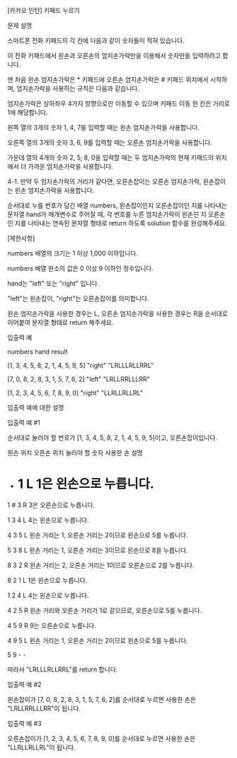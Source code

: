 [카카오 인턴] 키패드 누르기

문제 설명

스마트폰 전화 키패드의 각 칸에 다음과 같이 숫자들이 적혀 있습니다.


이 전화 키패드에서 왼손과 오른손의 엄지손가락만을 이용해서 숫자만을 입력하려고 합니다.

맨 처음 왼손 엄지손가락은 * 키패드에 오른손 엄지손가락은 # 키패드 위치에서 시작하며, 엄지손가락을 사용하는 규칙은 다음과 같습니다.

엄지손가락은 상하좌우 4가지 방향으로만 이동할 수 있으며 키패드 이동 한 칸은 거리로 1에 해당합니다.

왼쪽 열의 3개의 숫자 1, 4, 7을 입력할 때는 왼손 엄지손가락을 사용합니다.

오른쪽 열의 3개의 숫자 3, 6, 9를 입력할 때는 오른손 엄지손가락을 사용합니다.

가운데 열의 4개의 숫자 2, 5, 8, 0을 입력할 때는 두 엄지손가락의 현재 키패드의 위치에서 더 가까운 엄지손가락을 사용합니다.

4-1. 만약 두 엄지손가락의 거리가 같다면, 오른손잡이는 오른손 엄지손가락, 왼손잡이는 왼손 엄지손가락을 사용합니다.

순서대로 누를 번호가 담긴 배열 numbers, 왼손잡이인지 오른손잡이인 지를 나타내는 문자열 hand가 매개변수로 주어질 때, 각 번호를 누른 엄지손가락이 왼손인 지 오른손인 지를 나타내는 연속된 문자열 형태로 return 하도록 solution 함수를 완성해주세요.

[제한사항]

numbers 배열의 크기는 1 이상 1,000 이하입니다.

numbers 배열 원소의 값은 0 이상 9 이하인 정수입니다.

hand는 "left" 또는 "right" 입니다.

"left"는 왼손잡이, "right"는 오른손잡이를 의미합니다.

왼손 엄지손가락을 사용한 경우는 L, 오른손 엄지손가락을 사용한 경우는 R을 순서대로 이어붙여 문자열 형태로 return 해주세요.

입출력 예

numbers	hand	result

[1, 3, 4, 5, 8, 2, 1, 4, 5, 9, 5]	"right"	"LRLLLRLLRRL"

[7, 0, 8, 2, 8, 3, 1, 5, 7, 6, 2]	"left"	"LRLLRRLLLRR"

[1, 2, 3, 4, 5, 6, 7, 8, 9, 0]	"right"	"LLRLLRLLRL"

입출력 예에 대한 설명

입출력 예 #1




순서대로 눌러야 할 번호가 [1, 3, 4, 5, 8, 2, 1, 4, 5, 9, 5]이고, 오른손잡이입니다.



왼손 위치	오른손 위치	눌러야 할 숫자	사용한 손	설명

*	#	1	L	1은 왼손으로 누릅니다.

1	#	3	R	3은 오른손으로 누릅니다.

1	3	4	L	4는 왼손으로 누릅니다.

4	3	5	L	왼손 거리는 1, 오른손 거리는 2이므로 왼손으로 5를 누릅니다.

5	3	8	L	왼손 거리는 1, 오른손 거리는 3이므로 왼손으로 8을 누릅니다.

8	3	2	R	왼손 거리는 2, 오른손 거리는 1이므로 오른손으로 2를 누릅니다.

8	2	1	L	1은 왼손으로 누릅니다.

1	2	4	L	4는 왼손으로 누릅니다.

4	2	5	R	왼손 거리와 오른손 거리가 1로 같으므로, 오른손으로 5를 누릅니다.

4	5	9	R	9는 오른손으로 누릅니다.

4	9	5	L	왼손 거리는 1, 오른손 거리는 2이므로 왼손으로 5를 누릅니다.

5	9	-	-

따라서 "LRLLLRLLRRL"를 return 합니다.



입출력 예 #2



왼손잡이가 [7, 0, 8, 2, 8, 3, 1, 5, 7, 6, 2]를 순서대로 누르면 사용한 손은 "LRLLRRLLLRR"이 됩니다.



입출력 예 #3



오른손잡이가 [1, 2, 3, 4, 5, 6, 7, 8, 9, 0]를 순서대로 누르면 사용한 손은 "LLRLLRLLRL"이 됩니다.